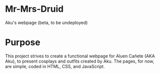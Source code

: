 # Mr-Mrs-Druid
Aku's webpage (beta, to be undeployed)

# Purpose
This project strives to create a functional webpage for Aluen Cañete (AKA Aku), to present cosplays and outfits created by Aku. The pages, for now, are simple, coded in HTML, CSS, and JavaScript.
